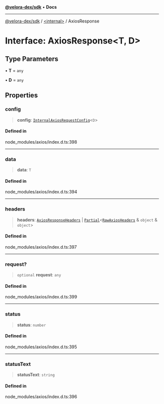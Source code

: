 [**@velora-dex/sdk**](../../README.md) • **Docs**

***

[@velora-dex/sdk](../../globals.md) / [\<internal\>](../README.md) / AxiosResponse

# Interface: AxiosResponse\<T, D\>

## Type Parameters

• **T** = `any`

• **D** = `any`

## Properties

### config

> **config**: [`InternalAxiosRequestConfig`](InternalAxiosRequestConfig.md)\<`D`\>

#### Defined in

node\_modules/axios/index.d.ts:398

***

### data

> **data**: `T`

#### Defined in

node\_modules/axios/index.d.ts:394

***

### headers

> **headers**: [`AxiosResponseHeaders`](../type-aliases/AxiosResponseHeaders.md) \| [`Partial`](../type-aliases/Partial.md)\<[`RawAxiosHeaders`](RawAxiosHeaders.md) & `object` & `object`\>

#### Defined in

node\_modules/axios/index.d.ts:397

***

### request?

> `optional` **request**: `any`

#### Defined in

node\_modules/axios/index.d.ts:399

***

### status

> **status**: `number`

#### Defined in

node\_modules/axios/index.d.ts:395

***

### statusText

> **statusText**: `string`

#### Defined in

node\_modules/axios/index.d.ts:396
